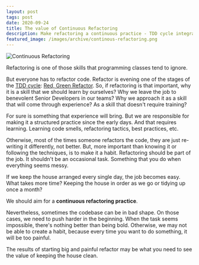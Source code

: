```yaml
---
layout: post
tags: post
date: 2020-09-24
title: The value of Continuous Refactoring
description: Make refactoring a continuous practice - TDD cycle integration, daily habits, and avoiding technical debt accumulation.
featured_image: /images/archive/continous-refactoring.png
---
```


![Continuous Refactoring](/images/archive/clean-code/continous-refactoring.png)

Refactoring is one of those skills that programming classes tend to ignore.

But everyone has to refactor code. Refactor is evening one of the stages of the [TDD cycle](https://www.amazon.com/Test-Driven-Development-Kent-Beck/dp/0321146530): [Red, Green Refactor](https://www.codecademy.com/articles/tdd-red-green-refactor).
So, if refactoring is that important, why it is a skill that we should learn by ourselves? Why we leave the job to benevolent Senior Developers in our teams? Why we approach it as a skill that will come through experience? As a skill that doesn't require training?

For sure is something that experience will bring. But we are responsible for making it a structured practice since the early days. And that requires learning. Learning code smells, refactoring tactics, best practices, etc.

Otherwise, most of the times someone refactors the code, they are just re-writing it differently, not better.
But, more important than knowing it or following the techniques, is to make it a habit. Refactoring should be part of the job. It shouldn't be an occasional task. Something that you do when everything seems messy.

If we keep the house arranged every single day, the job becomes easy. What takes more time? Keeping the house in order as we go or tidying up once a month?

We should aim for a **continuous refactoring practice**.

Nevertheless, sometimes the codebase can be in bad shape. On those cases, we need to push harder in the beginning. When the task seems impossible, there's nothing better than being bold. Otherwise, we may not be able to create a habit, because every time you want to do something, it will be too painful.

The results of starting big and painful refactor may be what you need to see the value of keeping the house clean.
